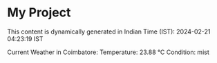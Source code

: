 # My Project

This content is dynamically generated in Indian Time (IST): 2024-02-21 04:23:19 IST


Current Weather in Coimbatore:
Temperature: 23.88 °C
Condition: mist
